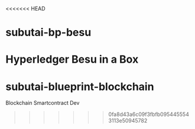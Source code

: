 <<<<<<< HEAD
# subutai-bp-besu
Hyperledger Besu in a Box
=======
# subutai-blueprint-blockchain
Blockchain Smartcontract Dev
>>>>>>> 0fa8d43a6c09f3fbfb0954455543113e50945782
